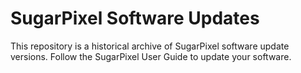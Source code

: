 # SugarPixel Software Updates

This repository is a historical archive of SugarPixel software update versions. Follow the SugarPixel User Guide to update your software. 
